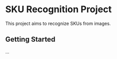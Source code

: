 # SKU Recognition Project

This project aims to recognize SKUs from images.

## Getting Started

...
